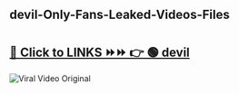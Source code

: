
 ## devil-Only-Fans-Leaked-Videos-Files

# <h2><a href="https://mediaupload.pro?devil">🔗 Click to LINKS ⏩⏩ 👉 🟢 devil </a></h2>

<a href="https://mediaupload.pro?devil" rel="nofollow" data-target="animated-image.originalLink"><img src="https://i.ibb.co.com/xMMVF88/686577567.gif" alt="Viral Video Original" style="max-width: 100%; display: inline-block;" data-target="animated-image.originalImage"></a>